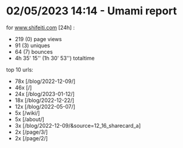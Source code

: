 # 02/05/2023 14:14 - Umami report
for www.shifeiti.com [24h] :

 - 219 (0) page views
 - 91 (3) uniques
 - 64 (7) bounces
 - 4h 35' 15'' (1h 30' 53'') totaltime


top 10 urls:
 - 78x [/blog/2022-12-09/]
 - 46x [/]
 - 24x [/blog/2023-01-12/]
 - 18x [/blog/2022-12-22/]
 - 12x [/blog/2022-05-07/]
 - 5x [/wiki/]
 - 5x [/about/]
 - 3x [/blog/2022-12-09/&source=12_16_sharecard_a]
 - 2x [/page/3/]
 - 2x [/page/2/]



